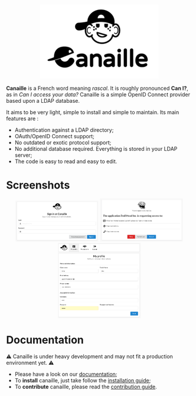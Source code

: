 <div align="center">
    <img src="canaille/static/img/canaille-full.png" height="200" alt="Canaille" />
</div>

**Canaille** is a French word meaning *rascal*. It is roughly pronounced **Can I?**,
as in *Can I access your data?* Canaille is a simple OpenID Connect provider based upon a LDAP database.

It aims to be very light, simple to install and simple to maintain. Its main features are :
- Authentication against a LDAP directory;
- OAuth/OpenID Connect support;
- No outdated or exotic protocol support;
- No additional database required. Everything is stored in your LDAP server;
- The code is easy to read and easy to edit.

# Screenshots

<div align="center">
    <img src="doc/_static/login.png" width="225" alt="Canaille" />
    <img src="doc/_static/consent.png" width="225" alt="Canaille" />
    <img src="doc/_static/profile.png" width="225" alt="Canaille" />
</div>

# Documentation

⚠ Canaille is under heavy development and may not fit a production environment yet. ⚠

- Please have a look on our [documentation](https://canaille.readthedocs.io>);
- To **install** canaille, just take follow the [installation guide](https://canaille.readthedocs.io/install.html);
- To **contribute** canaille, please read the [contribution guide](https://canaille.readthedocs.io/contributing.html>).
